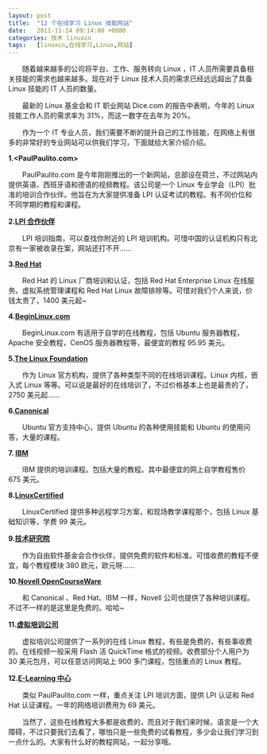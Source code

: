 ```yaml
---
layout: post
title:	"12 个在线学习 Linux 技能网站"
date:	2011-11-14 09:14:00 +0800 
categories:	技术 linuxcn 
tags:	[linuxcn,在线学习,Linux,网站]
---
```



　　随着越来越多的公司将平台、工作、服务转向 Linux ，IT 人员所需要具备相关技能的需求也越来越多。现在对于 Linux 技术人员的需求已经远远超出了具备 Linux 技能的 IT 人员的数量。


　　最新的 Linux 基金会和 IT 职业网站 Dice.com 的报告中表明，今年的 Linux 技能工作人员的需求率为 31%，而这一数字在去年为 20%。


　　作为一个 IT 专业人员，我们需要不断的提升自己的工作技能，在网络上有很多的非常好的专业网站可以供我们学习，下面就给大家介绍介绍。


**1.<PaulPaulito.com>**


　　PaulPaulito.com 是今年刚刚推出的一个新网站，总部设在荷兰，不过网站内提供英语、西班牙语和德语的视频教程。该公司是一个 Linux 专业学会（LPI）批准的培训合作伙伴。他旨在为大家提供准备 LPI 认证考试的教程。有不同价位和不同学期的教程和课程。


**2.[LPI 合作伙伴](http://cs.lpi.org/caf/Xamman/partner)**


　　LPI 培训指南，可以查找你附近的 LPI 培训机构。可惜中国的认证机构只有北京有一家被收录在案，网站还打不开……


**3.[Red Hat](http://www.redhat.com/promo/training/)**


　　Red Hat 的 Linux 厂商培训和认证，包括 Red Hat Enterprise Linux 在线服务。虚拟系统管理课程和 Red Hat Linux 故障排除等。可惜对我们个人来说，价钱太贵了，1400 美元起~  
  
**4.[BeginLinux.com](http://beginlinux.com/web/index.php?app=ecom&ns=catshow&ref=onlinecourses&sid=4a9gip0e5e24304171d044dtwe20mgbp)**


　　BeginLinux.com 有适用于自学的在线教程，包括 Ubuntu 服务器教程，Apache 安全教程，CenOS 服务器教程等，最便宜的教程 95.95 美元。


**5.[The Linux Foundation](https://training.linuxfoundation.org/courses/search?course=all&location=Online)**


　　作为 Linux 官方机构，提供了各种类型不同的在线培训课程。Linux 内核，嵌入式 Linux 等等。可以说是最好的在线培训了，不过价格基本上也是最贵的了，2750 美元起……


**6.[Canonical](http://www.ubuntu.com/support/training/course-types)**


　　Ubuntu 官方支持中心，提供 Ubuntu 的各种使用技能和 Ubuntu 的使用问答，大量的课程。


**7. [IBM](http://www-304.ibm.com/jct03001c/services/learning/ites.wss/us/en?pageType=course_list&subChapter=5068&subChapterInd=C&region=us&subChapterName=Linux,+UNIX,+and+Open+Source&country=us&language=en&webLanguage=en&externalPrivate=y&externalPublic=y&mediaId=&deliveryMethod=)**


　　IBM 提供的培训课程。包括大量的教程。其中最便宜的网上自学教程售价 675 美元。  
  
**8.[LinuxCertified](http://www.linuxcertified.com/distance_learning.html)**  
  
　　LinuxCertified 提供多种远程学习方案，和现场教学课程那个，包括 Linux 基础知识等，学费 99 美元。  
  
**9.[技术研究院](https://ftacademy.org/courses/programme)**  
  
　　作为自由软件基金会合作伙伴，提供免费的软件和标准。可惜收费的教程不便宜，每个教程模块 380 欧元，欧元呀……  
  
**10.[Novell OpenCourseWare](http://ocw.novell.com/)**


　　和 Canonical 、Red Hat、IBM 一样，Novell 公司也提供了各种培训课程。不过不一样的是这里是免费的。哈哈~


**11.[虚拟培训公司](http://www.vtc.com/products/Introduction-to-Linux-tutorials.htm)**


　　虚拟培训公司提供了一系列的在线 Linux 教程，有些是免费的，有些事收费的。在线视频一般采用 Flash 活 QuickTime 格式的视频。收费部分个人用户为 30 美元包月，可以任意访问网站上 900 多门课程，包括重点的 Linux 教程。


**12.[E-Learning 中心](http://www.e-learningcenter.com/linux.htm)**


　　类似 PaulPaulito.com 一样，重点关注 LPI 培训方面，提供 LPI 认证和 Red Hat 认证课程。一年的网络培训费用为 69 美元。


　　当然了，这些在线教程大多都是收费的，而且对于我们来时候，语言是一个大障碍，不过只要我们去看了，哪怕只是一些免费的试看教程，多少会让我们学习到一点什么的。大家有什么好的教程网站，一起分享哦。
